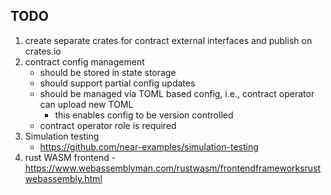 ## TODO
1. create separate crates for contract external interfaces and publish on crates.io
2. contract config management
   - should be stored in state storage
   - should support partial config updates
   - should be managed via TOML based config, i.e., contract operator can upload new TOML
     - this enables config to be version controlled
   - contract operator role is required
3. Simulation testing
   - https://github.com/near-examples/simulation-testing
4. rust WASM frontend - https://www.webassemblyman.com/rustwasm/frontendframeworksrustwebassembly.html 